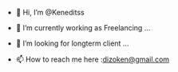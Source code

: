 - 👋 Hi, I’m @Keneditss

- 🌱 I’m currently working as Freelancing ...
- 💞️ I’m looking for longterm client ...
- 📫 How to reach me here :dizoken@gmail.com

<!---
Keneditss/Keneditss is a ✨ special ✨ repository because its `README.md` (this file) appears on your GitHub profile.
You can click the Preview link to take a look at your changes.
--->
